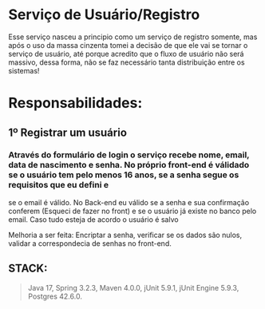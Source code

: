 # **Serviço de Usuário/Registro**

Esse serviço nasceu a principio como um serviço de registro somente, mas após o uso da massa cinzenta tomei a decisão de que ele vai se tornar o serviço de usuário, até porque acredito que o fluxo de usuário não será massivo, dessa forma, não se faz necessário tanta distribuição entre os sistemas!

# Responsabilidades:

## 1º Registrar um usuário

### Através do formulário de login o serviço recebe nome, email, data de nascimento e senha. No próprio front-end é válidado se o usuário tem pelo menos 16 anos, se a senha segue os requisitos que eu defini e
se o email é válido. No Back-end eu válido se a senha e sua confirmação conferem (Esqueci de fazer no front) e se o usuário já existe no banco pelo email. Caso tudo esteja de acordo o usuário é salvo

 Melhoria a ser feita: Encriptar a senha, verificar se os dados são nulos, validar a correspondecia de senhas no front-end.



 ## STACK:

>Java 17, Spring 3.2.3, Maven 4.0.0, jUnit 5.9.1, jUnit Engine 5.9.3, Postgres 42.6.0.
